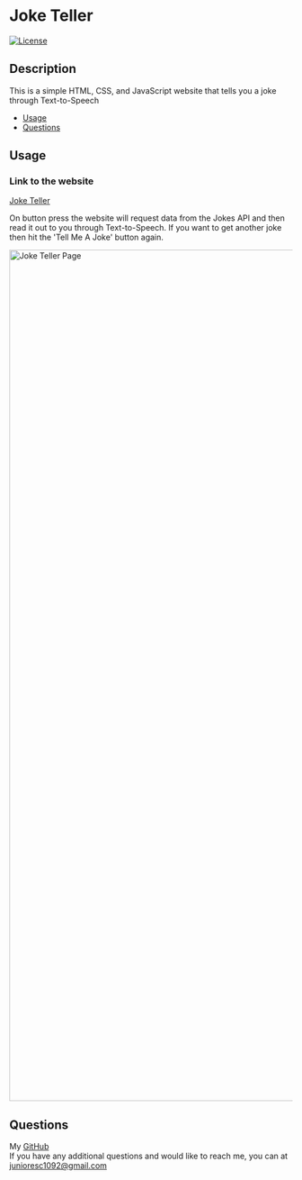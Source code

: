 # Joke Teller
[![License](https://img.shields.io/badge/License-MIT-blue)](https://github.com/junioresc/joke-teller/blob/main/LICENSE)

## Description

This is a simple HTML, CSS, and JavaScript website that tells you a joke through Text-to-Speech <br />

- [Usage](#usage)
- [Questions](#questions)

## Usage

### Link to the website

[Joke Teller](https://junioresc.github.io/joke-teller/) <br />

On button press the website will request data from the Jokes API and then read it out to you through Text-to-Speech. If you want to get another joke then hit the 'Tell Me A Joke' button again.

<img width="1512" alt="Joke Teller Page" src="https://user-images.githubusercontent.com/53980378/186578935-dad85ed2-98f5-48e4-8560-7fb2d08f08cb.png">


## Questions

My [GitHub](https://github.com/junioresc/)  
If you have any additional questions and would like to reach me, you can at junioresc1092@gmail.com
